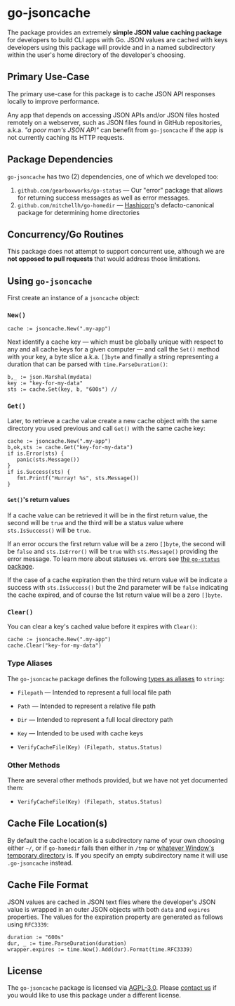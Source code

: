 # go-jsoncache

The package provides an extremely **simple JSON value caching package**
for developers to build CLI apps with Go. JSON values are cached with
keys developers using this package will provide and in a named
subdirectory within the user's home directory of the developer's
choosing. 

## Primary Use-Case
The primary use-case for this package is to cache JSON API responses locally to improve performance. 

Any app that depends on accessing JSON APIs and/or JSON files hosted
remotely on a webserver, such as JSON files found in GitHub
repositories, a.k.a. _"a poor man's JSON API"_ can benefit from
`go-jsoncache` if the app is not currently caching its HTTP requests. 

## Package Dependencies
`go-jsoncache` has two (2) dependencies, one of which we developed too:

1. `github.com/gearboxworks/go-status` — Our "error" package that allows
   for returning success messages as well as error messages. 
2. `github.com/mitchellh/go-homedir`
   — [Hashicorp](https://www.hashicorp.com/)'s defacto-canonical package
   for determining home directories 

## Concurrency/Go Routines
This package does not attempt to support concurrent use, although we are
**not opposed to pull requests** that would address those limitations. 

## Using `go-jsoncache`

First create an instance of a `jsoncache` object:

### `New()`
```
cache := jsoncache.New(".my-app")
```

Next identify a cache key — which must be globally unique with respect
to any and all cache keys for a given computer — and call the `Set()`
method with your key, a byte slice a.k.a. `[]byte` and finally a string
representing a duration that can be parsed with `time.ParseDuration()`: 

```
b,_ := json.Marshal(mydata)
key := "key-for-my-data"
sts := cache.Set(key, b, "600s") // 
```

### `Get()`
Later, to retrieve a cache value create a new cache object with the same
directory you used previous and call `Get()` with the same cache key: 
 
```
cache := jsoncache.New(".my-app")
b,ok,sts := cache.Get("key-for-my-data")
if is.Error(sts) {
   panic(sts.Message())
}
if is.Success(sts) {
   fmt.Printf("Hurray! %s", sts.Message())
}
```

#### `Get()`'s return values
If a cache value can be retrieved it will be in the first return value,
the second will be `true` and the third will be a status value where
`sts.IsSuccess()` will be `true`. 

If an error occurs the first return value will be a zero `[]byte`, the
second will be `false` and `sts.IsError()` will be `true` with
`sts.Message()` providing the error message. To learn more about
statuses vs. errors see
[the `go-status` package](https://github.com/gearboxworks/go-status). 

If the case of a cache expiration then the third return value will be
indicate a success with `sts.IsSuccess()` but the 2nd parameter will be
`false` indicating the cache expired, and of course the 1st return value
will be a zero `[]byte`. 


### `Clear()`
You can clear a key's cached value before it expires with `Clear()`:

```
cache := jsoncache.New(".my-app")
cache.Clear("key-for-my-data")
```

### Type Aliases

The `go-jsoncache` package defines the following
[types as aliases](https://yourbasic.org/golang/type-alias/) to
`string`:

- `Filepath` — Intended to represent a full local file path
- `Path` — Intended to represent a relative file path
- `Dir` — Intended to represent a full local directory path
- `Key` — Intended to be used with cache keys



- `VerifyCacheFile(Key) (Filepath, status.Status)` 

### Other Methods

There are several other methods provided, but we have not yet documented them:

- `VerifyCacheFile(Key) (Filepath, status.Status)` 

## Cache File Location(s)
By default the cache location is a subdirectory name of your own
choosing either `~/`, or if `go-homedir` fails then either in `/tmp` or
[whatever Window's temporary directory](https://www.askvg.com/where-does-windows-store-temporary-files-and-how-to-change-temp-folder-location/)
is. If you specify an empty subdirectory name it will use
`.go-jsoncache` instead. 

## Cache File Format

JSON values are cached in JSON text files where the developer's JSON
value is wrapped in an outer JSON objects with both `data` and `expires`
properties. The values for the expiration property are generated as
follows using `RFC3339`:

```
duration := "600s"
dur, _ := time.ParseDuration(duration)
wrapper.expires := time.Now().Add(dur).Format(time.RFC3339)
```

## License
The `go-jsoncache` package is licensed via [AGPL-3.0](https://www.gnu.org/licenses/agpl-3.0.en.html).  Please [contact us](mailto:team@gearbox.works) if you would like to use this package under a different license.